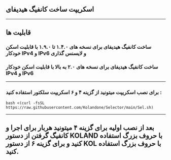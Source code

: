 ## اسکریپت ساخت کانفیگ هیدیفای
---
## قابلیت ها

### ساخت کانفیگ هیدیفای برای نسخه های ۱.۴.۰ تا ۱.۹.۰ با قابلیت اسکن خودکار IPv4 و IPv6 و لایسنس گذاری

### ساخت کانفیگ هیدیفای برای نسخه های ۲.۰ به بالا با قابلیت اسکن خودکار IPv4 و IPv6
---
### برای نصب اسکریپت میتونید از گزینه ۴ و ۶ اسکریپت سلکتور استفاده کنید :
```
bash <(curl -fsSL https://raw.githubusercontent.com/Kolandone/Selector/main/Sel.sh)
```
---
## بعد از نصب اولیه برای گزینه ۴ میتونید هربار برای اجرا و کانفیگ گرفتن از دستور KOLAND با حروف بزرگ استفاده کنید و برای گزینه ۶ از دستور KOL با حروف بزرگ استفاده کنید.
